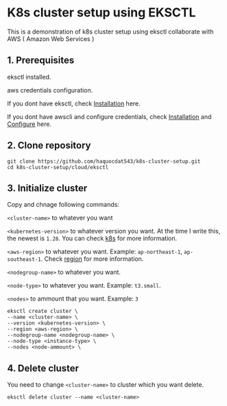 # K8s cluster setup using EKSCTL
This is a demonstration of k8s cluster setup using eksctl collaborate with AWS ( Amazon Web Services )
## 1. Prerequisites
eksctl installed.

aws credentials configuration.

If you dont have eksctl, check [Installation](https://eksctl.io/installation/) here.

If you dont have awscli and configure credentials, check [Installation](https://docs.aws.amazon.com/cli/latest/userguide/getting-started-install.html) and [Configure](https://docs.aws.amazon.com/cli/latest/reference/configure/) here.
## 2. Clone repository
```
git clone https://github.com/haquocdat543/k8s-cluster-setup.git
cd k8s-cluster-setup/cloud/eksctl
```
## 3. Initialize cluster
Copy and chnage following commands:

`<cluster-name>` to whatever you want

`<kubernetes-version>` to whatever version you want. At the time I write this, the newest is `1.28`. You can check [k8s](https://kubernetes.io) for more information.

`<aws-region>` to whatever you want. Example: `ap-northeast-1`, `ap-southeast-1`. Check [region](https://docs.aws.amazon.com/AWSEC2/latest/UserGuide/using-regions-availability-zones.html) for more information.

`<nodegroup-name>` to whatever you want.

`<node-type>` to whatever you want. Example: `t3.small`.

`<nodes>` to ammount that you want. Example: `3`
```
eksctl create cluster \
--name <cluster-name> \
--version <kubernetes-version> \
--region <aws-region> \
--nodegroup-name <nodegroup-name> \
--node-type <instance-type> \
--nodes <node-ammount> \
```

## 4. Delete cluster
You need to change `<cluster-name>` to cluster which you want delete.
```
eksctl delete cluster --name <cluster-name>
```

